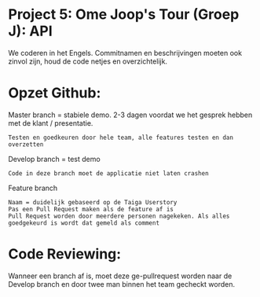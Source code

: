 # Project 5: Ome Joop's Tour (Groep J): API

We coderen in het Engels. Commitnamen en beschrijvingen moeten ook zinvol zijn, houd de code netjes en overzichtelijk.

# Opzet Github:

Master branch = stabiele demo. 2-3 dagen voordat we het gesprek hebben met de klant / presentatie.

    Testen en goedkeuren door hele team, alle features testen en dan overzetten

Develop branch = test demo

    Code in deze branch moet de applicatie niet laten crashen

Feature branch 

    Naam = duidelijk gebaseerd op de Taiga Userstory
    Pas een Pull Request maken als de feature af is
    Pull Request worden door meerdere personen nagekeken. Als alles goedgekeurd is wordt dat gemeld als comment

# Code Reviewing: 

Wanneer een branch af is, moet deze ge-pullrequest worden naar de Develop branch en door twee man binnen het team gecheckt worden.
